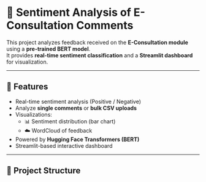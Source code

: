# 💬 Sentiment Analysis of E-Consultation Comments

This project analyzes feedback received on the **E-Consultation module** using a **pre-trained BERT model**.  
It provides **real-time sentiment classification** and a **Streamlit dashboard** for visualization.  

---

## 🚀 Features
- Real-time sentiment analysis (Positive / Negative)  
- Analyze **single comments** or **bulk CSV uploads**  
- Visualizations:  
  - 📊 Sentiment distribution (bar chart)  
  - ☁️ WordCloud of feedback  
- Powered by **Hugging Face Transformers (BERT)**  
- Streamlit-based interactive dashboard  

---

## 📂 Project Structure
